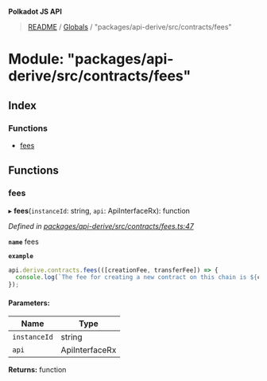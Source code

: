 **Polkadot JS API**

> [README](../README.md) / [Globals](../globals.md) / "packages/api-derive/src/contracts/fees"

# Module: "packages/api-derive/src/contracts/fees"

## Index

### Functions

* [fees](_packages_api_derive_src_contracts_fees_.md#fees)

## Functions

### fees

▸ **fees**(`instanceId`: string, `api`: ApiInterfaceRx): function

*Defined in [packages/api-derive/src/contracts/fees.ts:47](https://github.com/polkadot-js/api/blob/ee6b6da02/packages/api-derive/src/contracts/fees.ts#L47)*

**`name`** fees

**`example`** 
<BR>

```javascript
api.derive.contracts.fees(([creationFee, transferFee]) => {
  console.log(`The fee for creating a new contract on this chain is ${creationFee} units. The fee required to call this contract is ${transferFee} units.`);
});
```

#### Parameters:

Name | Type |
------ | ------ |
`instanceId` | string |
`api` | ApiInterfaceRx |

**Returns:** function
